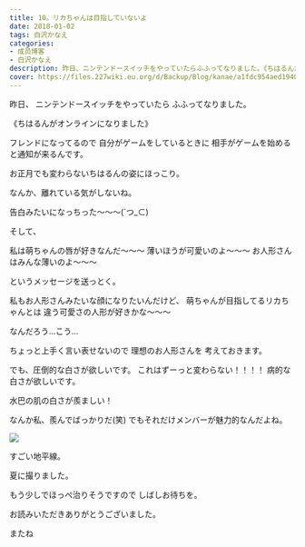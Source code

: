 ```yaml
---
title: 10。リカちゃんは目指していないよ
date: 2018-01-02
tags: 白沢かなえ
categories: 
- 成员博客
- 白沢かなえ
description: 昨日、ニンテンドースイッチをやっていたらふふってなりました。《ちはるんがオンラインになりました》フレンドになってるので自分がゲームをしているときに相手がゲームを...
cover: https://files.227wiki.eu.org/d/Backup/Blog/kanae/a1fdc954aed194084c2cc0c7d56f6.jpg 
---
```








昨日、
ニンテンドースイッチをやっていたら
ふふってなりました。



《ちはるんがオンラインになりました》



フレンドになってるので
自分がゲームをしているときに
相手がゲームを始めると通知が来るんです。

お正月でも変わらないちはるんの姿にほっこり。

なんか、離れている気がしないね。







告白みたいになっちった〜〜〜(´つ_⊂)


















そして、

私は萌ちゃんの唇が好きなんだ〜〜〜
薄いほうが可愛いのよ〜〜〜
お人形さんはみんな薄いのよ〜〜〜


というメッセージを送っとく。



私もお人形さんみたいな顔になりたいんだけど、
萌ちゃんが目指してるリカちゃんとは
違う可愛さの人形が好きかな〜〜〜



なんだろう…こう…


ちょっと上手く言い表せないので
理想のお人形さんを
考えておきます。




でも、圧倒的な白さが欲しいです。
これはずーっと変わらない！！！！
病的な白さが欲しいです。

水巴の肌の白さが羨ましい！



なんか私、羨んでばっかりだ(笑)
でもそれだけメンバーが魅力的なんだよね。







![](https://files.227wiki.eu.org/d/Backup/Blog/kanae/a1fdc954aed194084c2cc0c7d56f6.jpg)


すごい地平線。

夏に撮りました。









もう少しでほっぺ治りそうですので
しばしお待ちを。









お読みいただきありがとうございました。

またね


